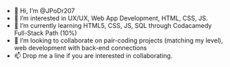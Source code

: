 - 👋 Hi, I’m @JPoDr207
- 👀 I’m interested in UX/UX, Web App Development, HTML, CSS, JS. 
- 🌱 I’m currently learning HTML5, CSS, JS, SQL through Codacamedy Full-Stack Path (10%)
- 💞️ I’m looking to collaborate on pair-coding projects (matching my level), web development with back-end connections
- 📫 Drop me a line if you are interested in collaborating. 

<!---
JPoDr207/JPoDr207 is a ✨ special ✨ repository because its `README.md` (this file) appears on your GitHub profile.
You can click the Preview link to take a look at your changes.
--->
